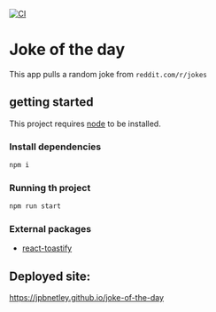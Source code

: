 [![CI](https://github.com/jpbnetley/joke-of-the-day/actions/workflows/main.yml/badge.svg)](https://github.com/jpbnetley/joke-of-the-day/actions/workflows/main.yml)

# Joke of the day

This app pulls a random joke from `reddit.com/r/jokes`

## getting started

This project requires [node](https://nodejs.org/en/download/) to be installed.

### Install dependencies

```bash
npm i
```

### Running th project

```bash
npm run start
```

### External packages

- <a href="https://www.npmjs.com/package/react-toastify" target="_blank"> react-toastify</a>

## Deployed site:

https://jpbnetley.github.io/joke-of-the-day
